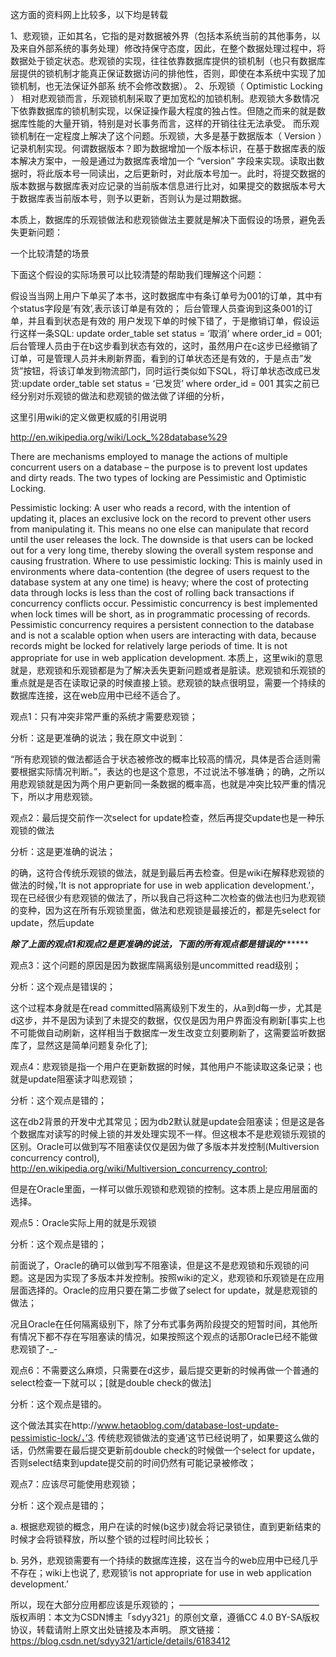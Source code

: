 这方面的资料网上比较多，以下均是转载

 

1、悲观锁，正如其名，它指的是对数据被外界（包括本系统当前的其他事务，以及来自外部系统的事务处理）修改持保守态度，因此，在整个数据处理过程中，将数据处于锁定状态。悲观锁的实现，往往依靠数据库提供的锁机制（也只有数据库层提供的锁机制才能真正保证数据访问的排他性，否则，即使在本系统中实现了加锁机制，也无法保证外部系 
统不会修改数据）。
2、乐观锁（ Optimistic Locking ） 
相对悲观锁而言，乐观锁机制采取了更加宽松的加锁机制。悲观锁大多数情况下依靠数据库的锁机制实现，以保证操作最大程度的独占性。但随之而来的就是数据库性能的大量开销，特别是对长事务而言，这样的开销往往无法承受。
而乐观锁机制在一定程度上解决了这个问题。乐观锁，大多是基于数据版本（ Version ）记录机制实现。何谓数据版本？即为数据增加一个版本标识，在基于数据库表的版本解决方案中，一般是通过为数据库表增加一个 “version” 字段来实现。读取出数据时，将此版本号一同读出，之后更新时，对此版本号加一。此时，将提交数据的版本数据与数据库表对应记录的当前版本信息进行比对，如果提交的数据版本号大于数据库表当前版本号，则予以更新，否则认为是过期数据。

 

本质上，数据库的乐观锁做法和悲观锁做法主要就是解决下面假设的场景，避免丢失更新问题：

一个比较清楚的场景

下面这个假设的实际场景可以比较清楚的帮助我们理解这个问题：

假设当当网上用户下单买了本书，这时数据库中有条订单号为001的订单，其中有个status字段是’有效’,表示该订单是有效的；
后台管理人员查询到这条001的订单，并且看到状态是有效的
用户发现下单的时候下错了，于是撤销订单，假设运行这样一条SQL: update order_table set status = ‘取消’ where order_id = 001;
后台管理人员由于在b这步看到状态有效的，这时，虽然用户在c这步已经撤销了订单，可是管理人员并未刷新界面，看到的订单状态还是有效的，于是点击”发货”按钮，将该订单发到物流部门，同时运行类似如下SQL，将订单状态改成已发货:update order_table set status = ‘已发货’ where order_id = 001
其实之前已经分别对乐观锁的做法和悲观锁的做法做了详细的分析，

这里引用wiki的定义做更权威的引用说明

http://en.wikipedia.org/wiki/Lock_%28database%29

There are mechanisms employed to manage the actions of multiple concurrent users on a database – the purpose is to prevent lost updates and dirty reads. The two types of locking are Pessimistic and Optimistic Locking.

Pessimistic locking: A user who reads a record, with the intention of updating it, places an exclusive lock on the record to prevent other users from manipulating it. This means no one else can manipulate that record until the user releases the lock. The downside is that users can be locked out for a very long time, thereby slowing the overall system response and causing frustration.
Where to use pessimistic locking: This is mainly used in environments where data-contention (the degree of users request to the database system at any one time) is heavy; where the cost of protecting data through locks is less than the cost of rolling back transactions if concurrency conflicts occur. Pessimistic concurrency is best implemented when lock times will be short, as in programmatic processing of records. Pessimistic concurrency requires a persistent connection to the database and is not a scalable option when users are interacting with data, because records might be locked for relatively large periods of time. It is not appropriate for use in web application development.
本质上，这里wiki的意思就是，悲观锁和乐观锁都是为了解决丢失更新问题或者是脏读。悲观锁和乐观锁的重点就是是否在读取记录的时候直接上锁。悲观锁的缺点很明显，需要一个持续的数据库连接，这在web应用中已经不适合了。

观点1：只有冲突非常严重的系统才需要悲观锁；

分析：这是更准确的说法；我在原文中说到：

“所有悲观锁的做法都适合于状态被修改的概率比较高的情况，具体是否合适则需要根据实际情况判断。”，表达的也是这个意思，不过说法不够准确；的确，之所以用悲观锁就是因为两个用户更新同一条数据的概率高，也就是冲突比较严重的情况下，所以才用悲观锁。

观点2：最后提交前作一次select for update检查，然后再提交update也是一种乐观锁的做法

分析：这是更准确的说法；

的确，这符合传统乐观锁的做法，就是到最后再去检查。但是wiki在解释悲观锁的做法的时候，’It is not appropriate for use in web application development.’， 现在已经很少有悲观锁的做法了，所以我自己将这种二次检查的做法也归为悲观锁的变种，因为这在所有乐观锁里面，做法和悲观锁是最接近的，都是先select for update，然后update

*****除了上面的观点1和观点2是更准确的说法，下面的所有观点都是错误的***********

观点3：这个问题的原因是因为数据库隔离级别是uncommitted read级别；

分析：这个观点是错误的；

这个过程本身就是在read committed隔离级别下发生的，从a到d每一步，尤其是d这步，并不是因为读到了未提交的数据，仅仅是因为用户界面没有刷新[事实上也不可能做自动刷新，这样相当于数据库一发生改变立刻要刷新了，这需要监听数据库了，显然这是简单问题复杂化了];

观点4：悲观锁是指一个用户在更新数据的时候，其他用户不能读取这条记录；也就是update阻塞读才叫悲观锁；

分析：这个观点是错的；

这在db2背景的开发中尤其常见；因为db2默认就是update会阻塞读；但是这是各个数据库对读写的时候上锁的并发处理实现不一样。但这根本不是悲观锁乐观锁的区别。Oracle可以做到写不阻塞读仅仅是因为做了多版本并发控制(Multiversion concurrency control), http://en.wikipedia.org/wiki/Multiversion_concurrency_control;

但是在Oracle里面，一样可以做乐观锁和悲观锁的控制。这本质上是应用层面的选择。

观点5：Oracle实际上用的就是乐观锁

分析：这个观点是错的；

前面说了，Oracle的确可以做到写不阻塞读，但是这不是悲观锁和乐观锁的问题。这是因为实现了多版本并发控制。按照wiki的定义，悲观锁和乐观锁是在应用层面选择的。Oracle的应用只要在第二步做了select for update，就是悲观锁的做法；

况且Oracle在任何隔离级别下，除了分布式事务两阶段提交的短暂时间，其他所有情况下都不存在写阻塞读的情况，如果按照这个观点的话那Oracle已经不能做悲观锁了-_-

观点6：不需要这么麻烦，只需要在d这步，最后提交更新的时候再做一个普通的select检查一下就可以；[就是double check的做法]

分析：这个观点是错的。

这个做法其实在http://www.hetaoblog.com/database-lost-update-pessimistic-lock/，’3. 传统悲观锁做法的变通’这节已经说明了，如果要这么做的话，仍然需要在最后提交更新前double check的时候做一个select for update， 否则select结束到update提交前的时间仍然有可能记录被修改；

观点7：应该尽可能使用悲观锁；

分析：这个观点是错的；

a. 根据悲观锁的概念，用户在读的时候(b这步)就会将记录锁住，直到更新结束的时候才会将锁释放，所以整个锁的过程时间比较长；

b. 另外，悲观锁需要有一个持续的数据库连接，这在当今的web应用中已经几乎不存在；wiki上也说了, 悲观锁‘is not appropriate for use in web application development.’

所以，现在大部分应用都应该是乐观锁的；
————————————————
版权声明：本文为CSDN博主「sdyy321」的原创文章，遵循CC 4.0 BY-SA版权协议，转载请附上原文出处链接及本声明。
原文链接：https://blog.csdn.net/sdyy321/article/details/6183412